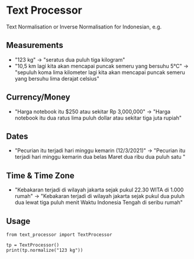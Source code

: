 # Text Processor

Text Normalisation or Inverse Normalisation for Indonesian, e.g. 

## Measurements
- "123 kg" -> "seratus dua puluh tiga kilogram"
- "10,5 km lagi kita akan mencapai puncak semeru yang bersuhu 5°C" -> "sepuluh koma lima kilometer lagi kita akan mencapai puncak semeru yang bersuhu lima derajat celsius"

## Currency/Money
- "Harga notebook itu $250 atau sekitar Rp 3,000,000" -> "Harga notebook itu dua ratus lima puluh dollar atau sekitar tiga juta rupiah"

## Dates
- "Pecurian itu terjadi hari minggu kemarin (12/3/2021)" ->
  "Pecurian itu terjadi hari minggu kemarin dua belas Maret dua ribu dua puluh satu "

## Time & Time Zone
- "Kebakaran terjadi di wilayah jakarta sejak pukul 22.30 WITA di 1.000 rumah" ->
  "Kebakaran terjadi di wilayah jakarta sejak pukul dua puluh dua lewat tiga puluh menit Waktu Indonesia Tengah di seribu rumah"

## Usage
```
from text_processor import TextProcessor

tp = TextProcessor()
print(tp.normalize("123 kg"))
```